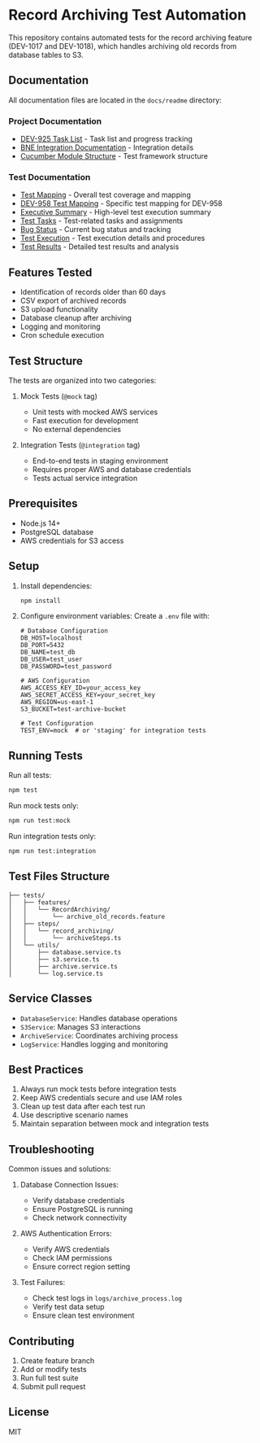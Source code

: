 # Record Archiving Test Automation

This repository contains automated tests for the record archiving feature (DEV-1017 and DEV-1018), which handles archiving old records from database tables to S3.

## Documentation

All documentation files are located in the `docs/readme` directory:

### Project Documentation
- [DEV-925 Task List](docs/readme/DEV_925_TaskList.md) - Task list and progress tracking
- [BNE Integration Documentation](docs/readme/BNE_Integration_Documentation.md) - Integration details
- [Cucumber Module Structure](docs/readme/cucumber-module-structure.md) - Test framework structure

### Test Documentation
- [Test Mapping](docs/readme/test_mapping.md) - Overall test coverage and mapping
- [DEV-958 Test Mapping](docs/readme/DEV-958-test-mapping.md) - Specific test mapping for DEV-958
- [Executive Summary](docs/readme/README-ExecutiveSummary.md) - High-level test execution summary
- [Test Tasks](docs/readme/README-Tasks.md) - Test-related tasks and assignments
- [Bug Status](docs/readme/README-BugStatus.md) - Current bug status and tracking
- [Test Execution](docs/readme/README-TestExecution.md) - Test execution details and procedures
- [Test Results](docs/readme/README-TestResults.md) - Detailed test results and analysis

## Features Tested

- Identification of records older than 60 days
- CSV export of archived records
- S3 upload functionality
- Database cleanup after archiving
- Logging and monitoring
- Cron schedule execution

## Test Structure

The tests are organized into two categories:

1. Mock Tests (`@mock` tag)
   - Unit tests with mocked AWS services
   - Fast execution for development
   - No external dependencies

2. Integration Tests (`@integration` tag)
   - End-to-end tests in staging environment
   - Requires proper AWS and database credentials
   - Tests actual service integration

## Prerequisites

- Node.js 14+
- PostgreSQL database
- AWS credentials for S3 access

## Setup

1. Install dependencies:
   ```bash
   npm install
   ```

2. Configure environment variables:
   Create a `.env` file with:
   ```
   # Database Configuration
   DB_HOST=localhost
   DB_PORT=5432
   DB_NAME=test_db
   DB_USER=test_user
   DB_PASSWORD=test_password

   # AWS Configuration
   AWS_ACCESS_KEY_ID=your_access_key
   AWS_SECRET_ACCESS_KEY=your_secret_key
   AWS_REGION=us-east-1
   S3_BUCKET=test-archive-bucket

   # Test Configuration
   TEST_ENV=mock  # or 'staging' for integration tests
   ```

## Running Tests

Run all tests:
```bash
npm test
```

Run mock tests only:
```bash
npm run test:mock
```

Run integration tests only:
```bash
npm run test:integration
```

## Test Files Structure

```
├── tests/
│   ├── features/
│   │   └── RecordArchiving/
│   │       └── archive_old_records.feature
│   ├── steps/
│   │   └── record_archiving/
│   │       └── archiveSteps.ts
│   └── utils/
│       ├── database.service.ts
│       ├── s3.service.ts
│       ├── archive.service.ts
│       └── log.service.ts
```

## Service Classes

- `DatabaseService`: Handles database operations
- `S3Service`: Manages S3 interactions
- `ArchiveService`: Coordinates archiving process
- `LogService`: Handles logging and monitoring

## Best Practices

1. Always run mock tests before integration tests
2. Keep AWS credentials secure and use IAM roles
3. Clean up test data after each test run
4. Use descriptive scenario names
5. Maintain separation between mock and integration tests

## Troubleshooting

Common issues and solutions:

1. Database Connection Issues:
   - Verify database credentials
   - Ensure PostgreSQL is running
   - Check network connectivity

2. AWS Authentication Errors:
   - Verify AWS credentials
   - Check IAM permissions
   - Ensure correct region setting

3. Test Failures:
   - Check test logs in `logs/archive_process.log`
   - Verify test data setup
   - Ensure clean test environment

## Contributing

1. Create feature branch
2. Add or modify tests
3. Run full test suite
4. Submit pull request

## License

MIT 